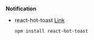 **Notification**
- react-hot-toast [Link](https://www.npmjs.com/package/react-hot-toast)
	 ```bash
	 npm install react-hot-toast
	```
